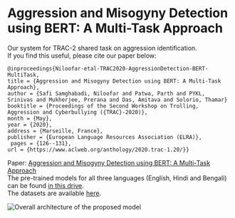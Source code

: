 # Aggression and Misogyny Detection using BERT: A Multi-Task Approach
Our system for TRAC-2 shared task on aggression identification. <br>
If you find this useful, please cite our paper below:

    @inproceedings{Niloofar-etal-TRAC2020-AggressionDetection-BERT-MultiTask,
    title = {Aggression and Misogyny Detection using BERT: A Multi-Task Approach},
    author = {Safi Samghabadi, Niloofar and Patwa, Parth and PYKL, Srinivas and Mukherjee, Prerana and Das, Amitava and Solorio, Thamar}
    booktitle = {Proceedings of the Second Workshop on Trolling, Aggression and Cyberbullying ({TRAC}-2020)},
    month = {May},
    year = {2020},
    address = {Marseille, France},
    publisher = {European Language Resources Association (ELRA)},
     pages = {126--131},
    url = {https://www.aclweb.org/anthology/2020.trac-1.20/}}
    
Paper: [Aggression and Misogyny Detection using BERT: A Multi-Task Approach](http://panlingua.co.in/trac-2/pdf/2020.trac2-1.20.pdf) <br>
The pre-trained models for all three languages (English, Hindi and Bengali) can be found [in this drive](https://drive.google.com/file/d/1tcVhT1525pltaiTOZStwuCvNPb3X8194/view?usp=sharing). <br>
The datasets are available [here](https://docs.google.com/forms/d/e/1FAIpQLSesLjGKLQlE3dmQNZUEl5QJVno7NngeLTP9XvIMCvpZu7sXNg/viewform).

![Overall architecture of the proposed model](architecture_diagram.png)
